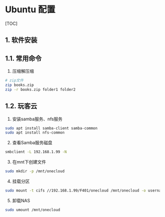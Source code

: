 # Ubuntu 配置

[TOC]

## 1. 软件安装

## 1.1. 常用命令
1. 压缩解压缩
```bash
# zip文件
zip books.zip
zip -r books.zip folder1 folder2
```

## 1.2. 玩客云

1. 安装samba服务、nfs服务
```bash
sudo apt install samba-client samba-common
sudo apt install nfs-common
```
2. 查看Samba服务磁盘
```bash
smbclient -L 192.168.1.99 -N
```
3. 在mnt下创建文件
```bash
sudo mkdir -p /mnt/onecloud
```
4. 挂载分区
```bash
sudo mount -t cifs //192.168.1.99/F401/onecloud /mnt/onecloud -o username="root",password="xiachang"
```
5. 卸载NAS
```bash
sudo umount /mnt/onecloud
```
